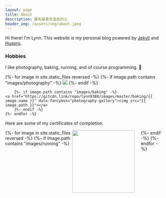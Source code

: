 ```yaml
---
layout: page
title: About
description: 要有最柔软温和的心
header_img: /assets/img/about.jpeg
---
```


Hi there! I'm Lynn. This website is my personal blog powered by [Jekyll](https://jekyllrb.com/) and [Huxpro](https://github.com/lynn9388/huxpro).

### Hobbies

I like photography, baking, running, and of course programming. 🙂

<div id="photography-container">
    {%- for image in site.static_files reversed -%}
        {%- if image.path contains "images/photography" -%}
    <a href="https://gitcdn.link/repo/lynn9388/images/master/photography/{{ image.name }}" data-fancybox="photography-gallery"><img src="{{ image.path }}"></a>
        {%- endif -%}

        {%- if image.path contains "images/baking" -%}
    <a href="https://gitcdn.link/repo/lynn9388/images/master/baking/{{ image.name }}" data-fancybox="photography-gallery"><img src="{{ image.path }}"></a>
        {%- endif -%}
    {%- endfor -%}
</div>

Here are some of my certificates of completion.

<div style="display: flex; flex-wrap: nowrap; overflow-x: auto">
    {%- for image in site.static_files reversed -%}
        {%- if image.path contains "images/running" -%}
    <div style="flex: 0 0 auto; padding-right: 20px">
        <a href="https://gitcdn.link/repo/lynn9388/images/master/running/{{ image.name }}" data-fancybox="running-gallery"><img src="{{ image.path }}" height="200"></a>
    </div>
        {%- endif -%}
    {%- endfor -%}
</div>

<!-- jQuery -->
<script src="https://cdnjs.cloudflare.com/ajax/libs/jquery/3.5.1/jquery.min.js" integrity="sha512-bLT0Qm9VnAYZDflyKcBaQ2gg0hSYNQrJ8RilYldYQ1FxQYoCLtUjuuRuZo+fjqhx/qtq/1itJ0C2ejDxltZVFg==" crossorigin="anonymous"></script>

<!-- Support for fancybox https://github.com/fancyapps/fancybox -->
<link rel="stylesheet" href="https://cdnjs.cloudflare.com/ajax/libs/fancybox/3.5.7/jquery.fancybox.min.css" integrity="sha512-H9jrZiiopUdsLpg94A333EfumgUBpO9MdbxStdeITo+KEIMaNfHNvwyjjDJb+ERPaRS6DpyRlKbvPUasNItRyw==" crossorigin="anonymous" />
<script src="https://cdnjs.cloudflare.com/ajax/libs/fancybox/3.5.7/jquery.fancybox.min.js" integrity="sha512-uURl+ZXMBrF4AwGaWmEetzrd+J5/8NRkWAvJx5sbPSSuOb0bZLqf+tOzniObO00BjHa/dD7gub9oCGMLPQHtQA==" crossorigin="anonymous"></script>

<script>
    $(window).on("resize",function() {
        var containerWidth = $("#photography-container").width();
        var imageWidth = containerWidth / Math.ceil(containerWidth / 80);
        $("#photography-container").find("img").each(function(i, image) {
            image.width = imageWidth;
        });
    }).trigger("resize");

    $("[data-fancybox='photography-gallery'], [data-fancybox='running-gallery']").fancybox({
        arrows: false,
        transitionEffect: "slide",
        buttons : [],
        thumbs : {}
    });
</script>
